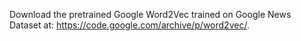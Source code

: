 Download the pretrained Google Word2Vec trained on Google News Dataset at: https://code.google.com/archive/p/word2vec/.
